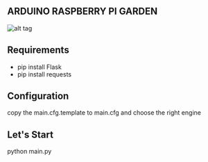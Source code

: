 ARDUINO RASPBERRY PI GARDEN
---------------------------
![alt tag](https://raw.github.com/sangallimarco/arduino_raspberry_garden_ui/master/static/img/screenshot_status.png)

Requirements
------------
* pip install Flask
* pip install requests

Configuration
-------------
copy the main.cfg.template to main.cfg and choose the right engine

Let's Start
-----------
python main.py


